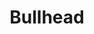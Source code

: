 ---
templateKey: blog-post
featuredpost: false
featuredimage: /assets/Bullhead.png
title: Bullhead
description: Fish~Pole
testfield: 1400
---